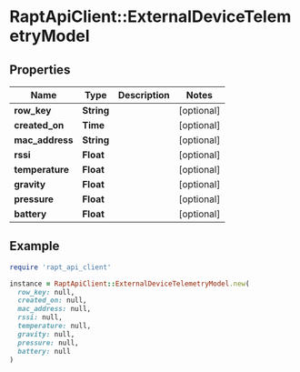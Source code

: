 # RaptApiClient::ExternalDeviceTelemetryModel

## Properties

| Name | Type | Description | Notes |
| ---- | ---- | ----------- | ----- |
| **row_key** | **String** |  | [optional] |
| **created_on** | **Time** |  | [optional] |
| **mac_address** | **String** |  | [optional] |
| **rssi** | **Float** |  | [optional] |
| **temperature** | **Float** |  | [optional] |
| **gravity** | **Float** |  | [optional] |
| **pressure** | **Float** |  | [optional] |
| **battery** | **Float** |  | [optional] |

## Example

```ruby
require 'rapt_api_client'

instance = RaptApiClient::ExternalDeviceTelemetryModel.new(
  row_key: null,
  created_on: null,
  mac_address: null,
  rssi: null,
  temperature: null,
  gravity: null,
  pressure: null,
  battery: null
)
```

